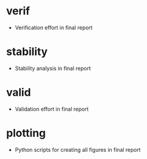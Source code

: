 # verif
- Verification effort in final report

# stability
- Stability analysis in final report

# valid
- Validation effort in final report

# plotting
- Python scripts for creating all figures in final report
